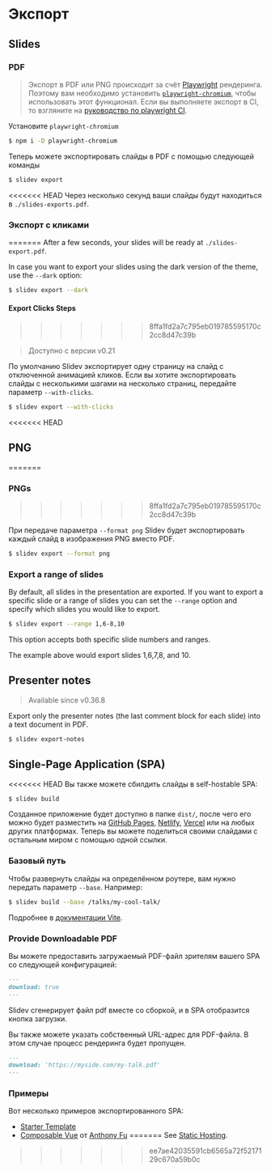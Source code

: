 # Экспорт

## Slides

### PDF

> Экспорт в PDF или PNG происходит за счёт [Playwright](https://playwright.dev) рендеринга. Поэтому вам необходимо установить [`playwright-chromium`](https://playwright.dev/docs/installation#download-single-browser-binary), чтобы использовать этот функционал.
> Если вы выполняете экспорт в CI, то взгляните на [руководство по playwright CI](https://playwright.dev/docs/ci).

Установите `playwright-chromium`

```bash
$ npm i -D playwright-chromium
```

Теперь можете экспортировать слайды в PDF с помощью следующей команды

```bash
$ slidev export
```

<<<<<<< HEAD
Через несколько секунд ваши слайды будут находиться в `./slides-exports.pdf`.

### Экспорт с кликами
=======
After a few seconds, your slides will be ready at `./slides-export.pdf`.

In case you want to export your slides using the dark version of the theme, use the `--dark` option:

```bash
$ slidev export --dark
```

#### Export Clicks Steps
>>>>>>> 8ffa1fd2a7c795eb019785595170c2cc8d47c39b

> Доступно с версии v0.21

По умолчанию Slidev экспортирует одну страницу на слайд с отключенной анимацией кликов. Если вы хотите экспортировать слайды с несколькими шагами на несколько страниц, передайте параметр `--with-clicks`.

```bash
$ slidev export --with-clicks
```

<<<<<<< HEAD
## PNG
=======
### PNGs
>>>>>>> 8ffa1fd2a7c795eb019785595170c2cc8d47c39b

При передаче параметра `--format png` Slidev будет экспортировать каждый слайд в изображения PNG вместо PDF.

```bash
$ slidev export --format png
```

### Export a range of slides

By default, all slides in the presentation are exported. If you want to export a specific slide or a range of slides you can set the `--range` option and specify which slides you would like to export. 

```bash
$ slidev export --range 1,6-8,10
```

This option accepts both specific slide numbers and ranges.

The example above would export slides 1,6,7,8, and 10. 

## Presenter notes

> Available since v0.36.8

Export only the presenter notes (the last comment block for each slide) into a text document in PDF.

```bash
$ slidev export-notes
```

## Single-Page Application (SPA)

<<<<<<< HEAD
Вы также можете сбилдить слайды в self-hostable SPA:

```bash
$ slidev build
```

Созданное приложение будет доступно в папке `dist/`, после чего его можно будет разместить на [GitHub Pages](https://pages.github.com/), [Netlify](https://netlify.app/), [Vercel](https://vercel.com/) или на любых других платформах. Теперь вы можете поделиться своими слайдами с остальным миром с помощью одной ссылки.

### Базовый путь

Чтобы развернуть слайды на определённом роутере, вам нужно передать параметр `--base`. Например:

```bash
$ slidev build --base /talks/my-cool-talk/
```

Подробнее в [документации Vite](https://vitejs.dev/guide/build.html#public-base-path).

### Provide Downloadable PDF

Вы можете предоставить загружаемый PDF-файл зрителям вашего SPA со следующей конфигурацией:

```md
---
download: true
---
```

Slidev сгенерирует файл pdf вместе со сборкой, и в SPA отобразится кнопка загрузки.

Вы также можете указать собственный URL-адрес для PDF-файла. В этом случае процесс рендеринга будет пропущен.

```md
---
download: 'https://myside.com/my-talk.pdf'
---
```

### Примеры

Вот несколько примеров экспортированного SPA:

- [Starter Template](https://sli.dev/demo/starter)
- [Composable Vue](https://talks.antfu.me/2021/composable-vue) от [Anthony Fu](https://github.com/antfu)
=======
See [Static Hosting](/guide/hosting).
>>>>>>> ee7ae42035591cb6565a72f5217129c670a59b0c
